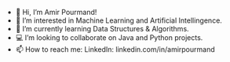 - 👋 Hi, I’m Amir Pourmand!
- 👀 I’m interested in Machine Learning and Artificial Intellingence. 
- 🌱 I’m currently learning Data Structures & Algorithms.
- 💻 I’m looking to collaborate on Java and Python projects.
- 📫 How to reach me: LinkedIn: linkedin.com/in/amirpourmand

<!---
ampourmand/ampourmand is a ✨ special ✨ repository because its `README.md` (this file) appears on your GitHub profile.
You can click the Preview link to take a look at your changes.
--->
